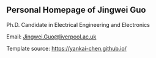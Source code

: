## Personal Homepage of Jingwei Guo

Ph.D. Candidate in Electrical Engineering and Electronics

Email: Jingwei.Guo@liverpool.ac.uk

Template source: https://yankai-chen.github.io/
